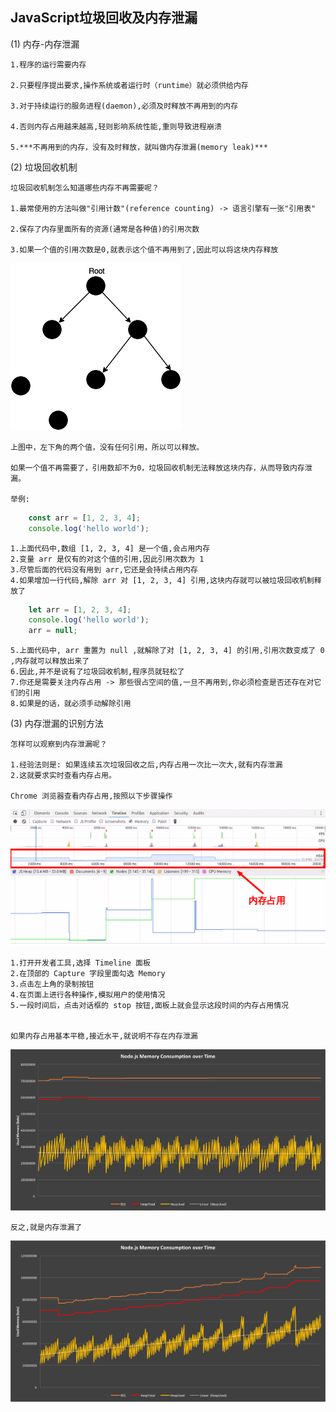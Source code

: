 ## JavaScript垃圾回收及内存泄漏

(1) 内存-内存泄漏

    1.程序的运行需要内存

    2.只要程序提出要求,操作系统或者运行时（runtime）就必须供给内存

    3.对于持续运行的服务进程(daemon),必须及时释放不再用到的内存

    4.否则内存占用越来越高,轻则影响系统性能,重则导致进程崩溃

    5.***不再用到的内存，没有及时释放，就叫做内存泄漏(memory leak)***


(2) 垃圾回收机制

    垃圾回收机制怎么知道哪些内存不再需要呢？

    1.最常使用的方法叫做"引用计数"(reference counting) -> 语言引擎有一张"引用表"

    2.保存了内存里面所有的资源(通常是各种值)的引用次数

    3.如果一个值的引用次数是0,就表示这个值不再用到了,因此可以将这块内存释放

![](./img/1.png)

    上图中，左下角的两个值，没有任何引用，所以可以释放。

    如果一个值不再需要了，引用数却不为0，垃圾回收机制无法释放这块内存，从而导致内存泄漏。

    举例:
```js
    const arr = [1, 2, 3, 4];
    console.log('hello world');
```
    1.上面代码中,数组 [1, 2, 3, 4] 是一个值,会占用内存
    2.变量 arr 是仅有的对这个值的引用,因此引用次数为 1
    3.尽管后面的代码没有用到 arr,它还是会持续占用内存
    4.如果增加一行代码,解除 arr 对 [1, 2, 3, 4] 引用,这块内存就可以被垃圾回收机制释放了
```js
    let arr = [1, 2, 3, 4];
    console.log('hello world');
    arr = null;
```
    5.上面代码中, arr 重置为 null ,就解除了对 [1, 2, 3, 4] 的引用,引用次数变成了 0 ,内存就可以释放出来了
    6.因此,并不是说有了垃圾回收机制,程序员就轻松了
    7.你还是需要关注内存占用 -> 那些很占空间的值,一旦不再用到,你必须检查是否还存在对它们的引用
    8.如果是的话，就必须手动解除引用


(3) 内存泄漏的识别方法

    怎样可以观察到内存泄漏呢？

    1.经验法则是: 如果连续五次垃圾回收之后,内存占用一次比一次大,就有内存泄漏
    2.这就要求实时查看内存占用。
    
    Chrome 浏览器查看内存占用,按照以下步骤操作

![](./img/2.png)

    1.打开开发者工具,选择 Timeline 面板
    2.在顶部的 Capture 字段里面勾选 Memory
    3.点击左上角的录制按钮
    4.在页面上进行各种操作,模拟用户的使用情况
    5.一段时间后，点击对话框的 stop 按钮,面板上就会显示这段时间的内存占用情况


    如果内存占用基本平稳,接近水平,就说明不存在内存泄漏

![](./img/3.png)


    反之,就是内存泄漏了
![](./img/4.png)
    

